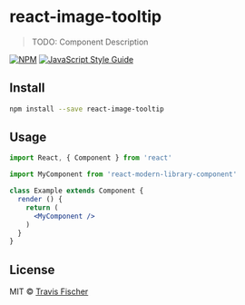# react-image-tooltip

> TODO: Component Description

[![NPM](https://img.shields.io/npm/v/react-image-tooltip.svg)](https://www.npmjs.com/package/react-image-tooltip) [![JavaScript Style Guide](https://img.shields.io/badge/code_style-standard-brightgreen.svg)](https://standardjs.com)

## Install

```bash
npm install --save react-image-tooltip
```

## Usage

```jsx
import React, { Component } from 'react'

import MyComponent from 'react-modern-library-component'

class Example extends Component {
  render () {
    return (
      <MyComponent />
    )
  }
}
```

## License

MIT © [Travis Fischer](https://github.com/transitive-bullshit)

